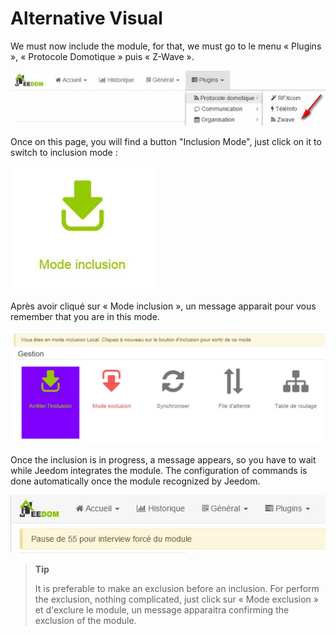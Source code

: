 Alternative Visual
=================

We must now include the module, for that, we must go to
le menu « Plugins », « Protocole Domotique » puis « Z-Wave ».

![inclusion1](images/plugin/inclusion1.jpg)

Once on this page, you will find a button "Inclusion Mode",
just click on it to switch to inclusion mode :

![bouton inclusion](images/plugin/bouton_inclusion.jpg)

Après avoir cliqué sur « Mode inclusion », un message apparait pour vous
remember that you are in this mode.

![inclusion3](images/plugin/inclusion3.jpg)

Once the inclusion is in progress, a message appears, so you have to
wait while Jeedom integrates the module. The configuration of
commands is done automatically once the module recognized by Jeedom.

![inclusion4](images/plugin/inclusion4.jpg)

> **Tip**
>
> It is preferable to make an exclusion before an inclusion. For
> perform the exclusion, nothing complicated, just click
> sur « Mode exclusion » et d'exclure le module, un message apparaitra
> confirming the exclusion of the module.
